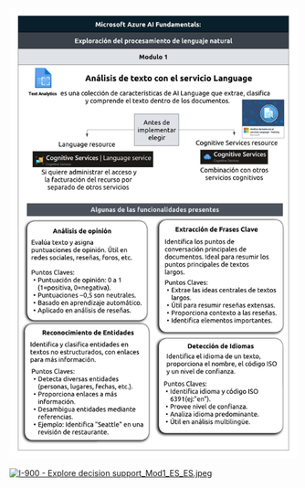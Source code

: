 

<p>
<a href="AI-900 - Explore natural language processing_Mod1_ES_ES.jpeg"><img src="AI-900 - Explore natural language processing_Mod1_ES_ES.jpeg" alt="AI-900 - Explore natural language processing_Mod1_ES_ES.jpeg" /></a>
</p>

<p>
<a href="AI-900 - Explore decision support_Mod1_ES_ES.jpeg"><img src="I-900 - Explore decision support_Mod1_ES_ES.jpeg" alt="I-900 - Explore decision support_Mod1_ES_ES.jpeg" /></a>
</p>
